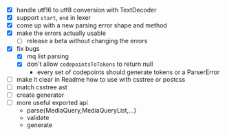 - [x] handle utf16 to utf8 conversion with TextDecoder
- [x] support `start`, `end` in lexer
- [x] come up with a new parsing error shape and method
- [x] make the errors actually usable
  - [ ] release a beta without changing the errors
- [x] fix bugs
  - [x] mq list parsing
  - [x] don't allow `codepointsToTokens` to return null
    - every set of codepoints should generate tokens or a ParserError
- [ ] make it clear in Readme how to use with csstree or postcss
- [ ] match csstree ast
- [ ] create generator
- [ ] more useful exported api
  - parse{MediaQuery,MediaQueryList,...}
  - validate
  - generate
